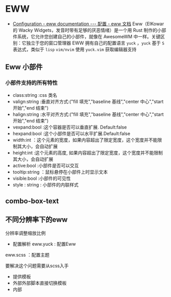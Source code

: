 # EWW
- [Configuration - eww documentation --- 配置 - eww 文档](https://elkowar.github.io/eww/configuration.html)
Eww（ElKowar 的 Wacky Widgets，发音时带有足够的厌恶情绪）是一个用 Rust 制作的小部件系统，它允许您创建自己的小部件，就像在 AwesomeWM 中一样。关键区别：它独立于您的窗口管理器
EWW 拥有自己的配置语言 `yuck` ，`yuck` 基于 `S` 表达式，类似于 `lisp`
`vim/nvim` 使用 `yuck.vim` 获取编辑器支持

## Eww 小部件
### 小部件支持的所有特性
- class:string :css 类名
- valign:string :垂直对齐方式:("fill 填充","baseline 基线","center 中心","start 开始","end 结束")
- halign:string :水平对齐方式:("fill 填充","baseline 基线","center 中心","start 开始","end 结束")
- vexpand:bool :这个容器是否可以垂直扩展. Default:false
- hexpand:bool :这个小部件是否可以水平扩展.Default:false
- width:int ：这个元素的宽度，如果内容超出了限定宽度，这个宽度并不能限制其大小，会自动扩展
- height:int :这个元素的高度, 如果内容超出了限定宽度，这个宽度并不能限制其大小，会自动扩展
- active:bool :小部件是否可以交互
- tooltip:string ：鼠标悬停在小部件上时显示文本
- visible:bool :小部件的可见性
- style : string : 小部件的内联样式

## combo-box-text

## 不同分辨率下的eww
分辨率调整缩放比例


- 配置解析
eww.yuck : 配置Eww

eww.scss ：配置主题

要解决这个问题需要从scss入手


- 提供模板
- 外部外部脚本直接切换模板
- 内部
